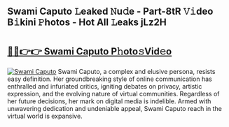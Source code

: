 ## Swami Caputo 𝙻eaked 𝙽u𝚍e - Part-8tR 𝚅𝚒deo B𝚒kini 𝙿hotos - Hot All 𝙻eaks jLz2H

# <h2><a href="http://ld39gsu.urlbe.top/?page=Swami+Caputo">🔗🔗👉👉 Swami Caputo P𝚑oto𝚜Vid𝚎o</a></h2>

[![Swami Caputo](https://i.imgur.com/eBuTRDB.gif)](http://ld39gsu.urlbe.top/?page=Swami+Caputo)
Swami Caputo, a complex and elusive persona, resists easy definition. Her groundbreaking style of online communication has enthralled and infuriated critics, igniting debates on privacy, artistic expression, and the evolving nature of virtual communities. Regardless of her future decisions, her mark on digital media is indelible. Armed with unwavering dedication and undeniable appeal, Swami Caputo reach in the virtual world is expansive.
